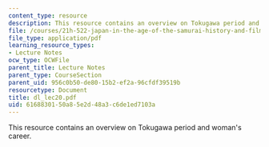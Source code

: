 ```yaml
---
content_type: resource
description: This resource contains an overview on Tokugawa period and woman's career.
file: /courses/21h-522-japan-in-the-age-of-the-samurai-history-and-film-fall-2006/6168830150a85e2d48a3c6de1ed7103a_dl_lec20.pdf
file_type: application/pdf
learning_resource_types:
- Lecture Notes
ocw_type: OCWFile
parent_title: Lecture Notes
parent_type: CourseSection
parent_uid: 956c0b50-de80-15b2-ef2a-96cfdf39519b
resourcetype: Document
title: dl_lec20.pdf
uid: 61688301-50a8-5e2d-48a3-c6de1ed7103a
---
```

This resource contains an overview on Tokugawa period and woman's career.

